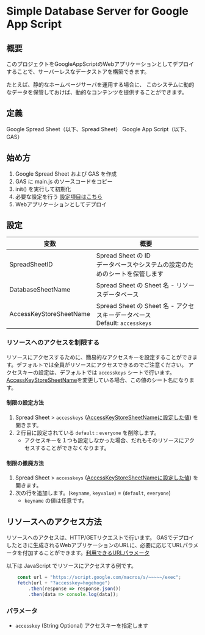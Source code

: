 # Simple Database Server for Google App Script
## 概要
このプロジェクトをGoogleAppScriptのWebアプリケーションとしてデプロイすることで、サーバーレスなデータストアを構築できます。

たとえば、静的なホームページサーバを運用する場合に、
このシステムに動的なデータを保管しておけば、動的なコンテンツを提供することができます。

## 定義
Google Spread Sheet（以下、Spread Sheet）
Google App Script（以下、GAS）

## 始め方
1. Google Spread Sheet および GAS を作成
2. GAS に main.js のソースコードをコピー
3. init() を実行して初期化
4. 必要な設定を行う [設定項目はこちら](#設定)
5. Webアプリケーションとしてデプロイ

## 設定
|変数|概要|
|---|---|
|SpreadSheetID|Spread Sheet の ID <br>データベースやシステムの設定のためのシートを保管します|
|DatabaseSheetName|Spread Sheet の Sheet 名 - リソースデータベース|
|AccessKeyStoreSheetName|Spread Sheet の Sheet 名 - アクセスキーデータベース<br>Default: `accesskeys`|

### リソースへのアクセスを制限する
リソースにアクセスするために、簡易的なアクセスキーを設定することができます。デフォルトでは全員がリソースにアクセスできるのでご注意ください。
アクセスキーの設定は、デフォルトでは `accesskeys` シートで行います。
[AccessKeyStoreSheetName](#設定)を変更している場合、この値のシート名になります。

#### 制限の設定方法
1. Spread Sheet > `accesskeys` ([AccessKeyStoreSheetNameに設定した値](#設定)) を開きます。
2. ２行目に設定されている `default` : `everyone` を削除します。
    * アクセスキーを１つも設定しなかった場合、だれもそのリソースにアクセスすることができなくなります。

#### 制限の撤廃方法
1. Spread Sheet > `accesskeys` ([AccessKeyStoreSheetNameに設定した値](#設定)) を開きます。
2. 次の行を追加します。(`keyname`, `keyvalue`) = (`default`, `everyone`)<br>
    * `keyname` の値は任意です。

## リソースへのアクセス方法
リソースへのアクセスは、HTTP/GETリクエストで行います。
GASでデプロイしたときに生成されるWebアプリケーションのURLに、必要に応じてURLパラメータを付加することができます。[利用できるURLパラメータ](#)

以下は JavaScript でリソースにアクセスする例です。
```javascript
    const url = "https://script.google.com/macros/s/~~~~~/exec";
    fetch(url + "?accesskey=hogehoge")
        .then(response => response.json())
        .then(data => console.log(data));
```

### パラメータ
+ `accesskey`
    (String Optional)
    アクセスキーを指定します